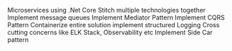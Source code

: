 Microservices using .Net Core
Stitch multiple technologies together
Implement message queues
Implement Mediator Pattern
Implement CQRS Pattern
Containerize entire solution
implement structured Logging
Cross cutting concerns like ELK Stack, Observability etc
Implement Side Car pattern
